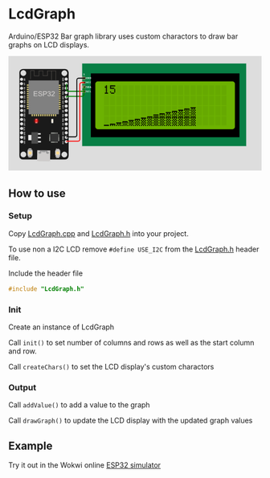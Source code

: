 # LcdGraph

Arduino/ESP32 Bar graph library uses custom charactors to draw bar graphs on
LCD displays.

![ESP 32 with LCD Display showing a bar graph](LcdGraph.png)

## How to use

### Setup

Copy [LcdGraph.cpp](LcdGraph.cpp) and [LcdGraph.h](LcdGraph.h) into your project.

To use non a I2C LCD remove
```#define USE_I2C```
from the [LcdGraph.h](LcdGraph.h) header file.

Include the header file
```cpp
#include "LcdGraph.h"
```
### Init

Create an instance of LcdGraph

Call ```init()``` to set number of columns and rows as well as the start column and row.

Call ```createChars()``` to set the LCD display's custom charactors

### Output

Call ```addValue()``` to add a value to the graph

Call ```drawGraph()``` to update the LCD display with the updated graph values

## Example

Try it out in the Wokwi online [ESP32 simulator](https://wokwi.com/projects/358930804474816513)
